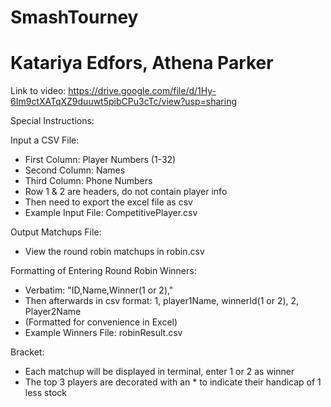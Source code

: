 # SmashTourney

# Katariya Edfors, Athena Parker


Link to video:
https://drive.google.com/file/d/1Hy-6Im9ctXATqXZ9duuwt5pibCPu3cTc/view?usp=sharing

Special Instructions:

Input a CSV File:

* First Column: Player Numbers (1-32)
* Second Column: Names
* Third Column: Phone Numbers
* Row 1 & 2 are headers, do not contain player info
* Then need to export the excel file as csv
* Example Input File: CompetitivePlayer.csv

Output Matchups File:

* View the round robin matchups in robin.csv

Formatting of Entering Round Robin Winners:

* Verbatim: "ID,Name,Winner(1 or 2),"
* Then afterwards in csv format: 1, player1Name, winnerId(1 or 2), 2, Player2Name
* (Formatted for convenience in Excel)
* Example Winners File: robinResult.csv

Bracket:

* Each matchup will be displayed in terminal, enter 1 or 2 as winner
* The top 3 players are decorated with an * to indicate their handicap of 1 less stock
